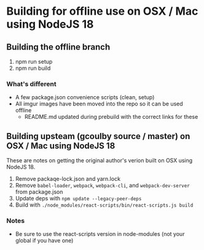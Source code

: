# Building for offline use on OSX / Mac using NodeJS 18

## Building the offline branch 

1. npm run setup
1. npm run build

### What's different

* A few package.json convenience scripts (clean, setup)
* All imgur images have been moved into the repo so it can be used offline
  * README.md updated during prebuild with the correct links for these

## Building upsteam (gcoulby source / master) on OSX / Mac using NodeJS 18

These are notes on getting the original author's verion built on OSX using NodeJS 18.

1. Remove packaqe-lock.json and yarn.lock
1. Remove `babel-loader`, `webpack`, `webpack-cli`, and `webpack-dev-server` from package.json
1. Update deps with `npm update --legacy-peer-deps`
1. Build with `./node_modules/react-scripts/bin/react-scripts.js build`

### Notes

* Be sure to use the react-scripts version in node-modules (not your global if you have one)
